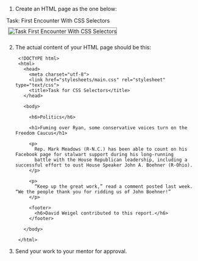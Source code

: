 1. Create an HTML page as the one below:

  <div id="media-container-image-Task: First Encounter With CSS Selectors">
    <div id="media-title-image-Task: First Encounter With CSS Selectors">Task: First Encounter With CSS Selectors</div>
    <img src="https://s3.amazonaws.com/tech-career-booster-courses/01-full-stack-web-developer/sections/01-html-and-css/chapters/12-first-encounter-with-css-selectors/assets/images/task-for-first-encounter-with-css-rules.png"
          alt="Task First Encounter With CSS Selectors" title="Task First Encounter With CSS Selectors" style="border:1px solid gray; margin: 10px 5px;"></img>
  </div>
  
2. The actual content of your HTML page should be this:

   ```
    <!DOCTYPE html>
    <html>
      <head>
        <meta charset="utf-8">
        <link href="stylesheets/main.css" rel="stylesheet" type="text/css">
        <title>Task for CSS Selectors</title>
      </head>
    
      <body>
    
        <h6>Politics</h6>
    
        <h1>Fuming over Ryan, some conservative voices turn on the Freedom Caucus</h1>
    
        <p>
          Rep. Mark Meadows (R-N.C.) has been able to count on his Facebook page for stalwart support during his long-running
          battle with the House Republican leadership, including a successful effort to oust House Speaker John A. Boehner (R-Ohio).
        </p>
    
        <p>
          “Keep up the great work,” read a comment posted last week. “We the people thank you for ridding us of John Boehner!”
        </p>
    
        <footer>
          <h6>David Weigel contributed to this report.</h6>
        </footer>
    
      </body>
    
    </html>
    ```

3. Send your work to your mentor for approval.
